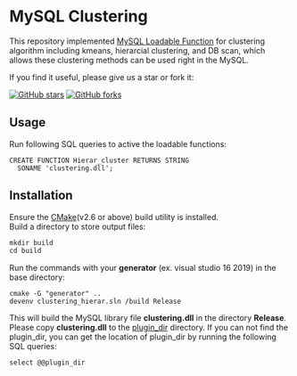 # MySQL Clustering
This repository implemented [MySQL Loadable Function](https://dev.mysql.com/doc/extending-mysql/8.0/en/adding-loadable-function.html) for clustering algorithm including kmeans, hierarcial clustering, and DB scan, which allows these clustering methods can be used right in the MySQL.

If you find it useful, please give us a star or fork it:

[![GitHub stars](https://img.shields.io/github/stars/curzon01/MySQL-clustering.svg?style=social&label=Star)](https://github.com/Dawson-ma/MySQL-clustering/stargazers) [![GitHub forks](https://img.shields.io/github/forks/curzon01/MySQL-clustering.svg?style=social&label=Fork)](https://github.com/Dawson-ma/MySQL-clustering/network)

## Usage
Run following SQL queries to active the loadable functions:
```
CREATE FUNCTION Hierar_cluster RETURNS STRING
  SONAME 'clustering.dll';
```

## Installation
Ensure the [CMake](http://www.cmake.org)(v2.6 or above) build utility is installed.  
Build a directory to store output files:
```C
mkdir build
cd build
```
Run the commands with your **generator** (ex. visual studio 16 2019) in the base directory:
```
cmake -G "generator" ..
devenv clustering_hierar.sln /build Release
```
This will build the MySQL library file **clustering.dll** in the directory **Release**.
Please copy **clustering.dll** to the [plugin_dir](https://dev.mysql.com/doc/refman/8.0/en/server-system-variables.html#sysvar_plugin_dir) directory.
If you can not find the plugin_dir, you can get the location of plugin_dir by running the following SQL queries:
```
select @@plugin_dir
```
